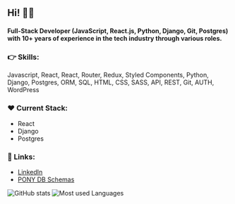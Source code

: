 ## Hi! ✌🏼
#### Full-Stack Developer (JavaScript, React.js, Python, Django, Git, Postgres) with 10+ years of experience in the tech industry through various roles.

### 👉 Skills:
Javascript, React, React, Router, Redux, Styled Components, Python, Django, Postgres, ORM, SQL, HTML, CSS, SASS, API, REST, Git, AUTH, WordPress

### ❤️ Current Stack:
- React
- Django
- Postgres

 ### 👤 Links:
- [LinkedIn](https://www.linkedin.com/in/web-fullstack/)
- [PONY DB Schemas](https://editor.ponyorm.com/user/alstorx)


![GitHub stats](https://github-readme-stats.vercel.app/api?username=alexanderstoehr&show_icons=true&line_height=27&hide_rank=true&hide_border=true&count_private=true&title_color=ffffff&custom_title=GitHub%20Stats&text_color=c9cacc&icon_color=65a4b6&bg_color=00000000)
![Most used Languages](https://github-readme-stats.vercel.app/api/top-langs/?username=alexanderstoehr&hide_border=true&hide=procfile,tex&langs_count=3&title_color=ffffff&text_color=c9cacc&icon_color=65a4b6&bg_color=00000000)

<!-- [![Alexander's Github activity graph](https://github-readme-activity-graph.vercel.app/graph?username=alexanderstoehr&theme=high-contrast&custom_title=Contributions)](https://github.com/ashutosh00710/github-readme-activity-graph)-->
